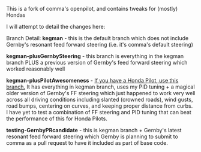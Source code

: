 This is a fork of comma's openpilot, and contains tweaks for (mostly) Hondas

I will attempt to detail the changes here:

Branch Detail:
<b>kegman</b> - this is the default branch which does not include Gernby's resonant feed forward steering (i.e. it's comma's default steering)

<b>kegman-plusGernbySteering</b> - this branch is everything in the kegman branch PLUS a previous version of Gernby's feed forward steering which worked reasonably well

<b>kegman-plusPilotAwesomeness</b> - <u>If you have a Honda Pilot, use this branch.</u>  It has everything in kegman branch, uses my PID tuning + a magical older version of Gernby's FF steering which just happened to work very well across all driving conditions including slanted (crowned roads), wind gusts, road bumps, centering on curves, and keeping proper distance from curbs.  I have yet to test a combination of FF steering and PID tuning that can beat the performance of this for Honda Pilots.

<b>testing-GernbyPRcandidate</b> - this is kegman branch + Gernby's latest resonant feed forward steering which Gernby is planning to submit to comma as a pull request to have it included as part of base code.
